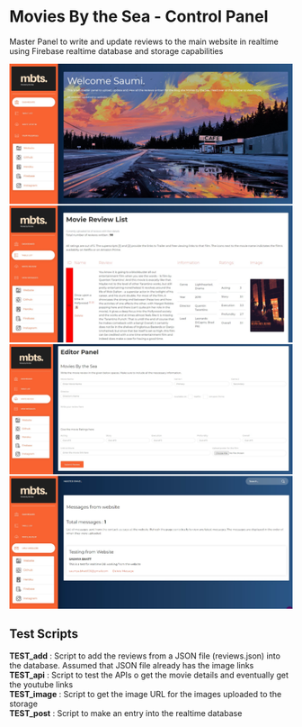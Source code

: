 # Movies By the Sea - Control Panel

Master Panel to write and update reviews to the main website in realtime using Firebase realtime database and storage capabilities

!['Screentshot1'](Extra/Images/home.jpg)
!['Screentshot2'](Extra/Images/table.jpg)
!['Screentshot2'](Extra/Images/edit.jpg)
!['Screentshot2'](Extra/Images/message.jpg)


## Test Scripts

**TEST_add** : Script to add the reviews from a JSON file (reviews.json) into the database. Assumed that JSON file already has the image links <br>
**TEST_api** : Script to test the APIs o get the movie details and eventually get the youtube links <br>
**TEST_image** : Script to get the image URL for the images uploaded to the storage <br>
**TEST_post** : Script to make an entry into the realtime database